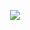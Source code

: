 <a href="https://github.com/simaoarrais">
  <p align="center">
    <img src="https://github-readme-stats.vercel.app/api?username=simaoarrais&&show_icons=true&theme=radical&bg_color=30,0d0d0d,191919&title_color=fff&text_color=fff&icon_color=79ff97" />
  </p>
</a>
